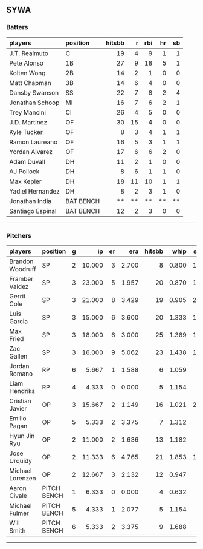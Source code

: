 ## SYWA

### Batters

 |players          |position  | hitsbb|  r| rbi| hr| sb| 
|:----------------|:---------|------:|--:|---:|--:|--:| 
|J.T. Realmuto    |C         |     19|  4|   9|  1|  1| 
|Pete Alonso      |1B        |     27|  9|  18|  5|  1| 
|Kolten Wong      |2B        |     14|  2|   1|  0|  0| 
|Matt Chapman     |3B        |     14|  6|   4|  0|  0| 
|Dansby Swanson   |SS        |     22|  7|   8|  2|  4| 
|Jonathan Schoop  |MI        |     16|  7|   6|  2|  1| 
|Trey Mancini     |CI        |     26|  4|   5|  0|  0| 
|J.D. Martinez    |OF        |     30| 15|   4|  0|  0| 
|Kyle Tucker      |OF        |      8|  3|   4|  1|  1| 
|Ramon Laureano   |OF        |     16|  5|   3|  1|  1| 
|Yordan Alvarez   |OF        |     17|  6|   6|  2|  0| 
|Adam Duvall      |DH        |     11|  2|   1|  0|  0| 
|AJ Pollock       |DH        |      8|  6|   1|  1|  0| 
|Max Kepler       |DH        |     18| 11|  10|  1|  1| 
|Yadiel Hernandez |DH        |      8|  2|   3|  1|  0| 
|Jonathan India   |BAT BENCH |     **| **|  **| **| **| 
|Santiago Espinal |BAT BENCH |     12|  2|   3|  0|  0| 

* * *

### Pitchers

 
|players          |position    |  g|     ip| er|   era| hitsbb|  whip| so|  w| sv| 
|:----------------|:-----------|--:|------:|--:|-----:|------:|-----:|--:|--:|--:| 
|Brandon Woodruff |SP          |  2| 10.000|  3| 2.700|      8| 0.800| 10|  1|  0| 
|Framber Valdez   |SP          |  3| 23.000|  5| 1.957|     20| 0.870| 18|  3|  0| 
|Gerrit Cole      |SP          |  3| 21.000|  8| 3.429|     19| 0.905| 26|  1|  0| 
|Luis Garcia      |SP          |  3| 15.000|  6| 3.600|     20| 1.333| 14|  0|  0| 
|Max Fried        |SP          |  3| 18.000|  6| 3.000|     25| 1.389| 16|  1|  0| 
|Zac Gallen       |SP          |  3| 16.000|  9| 5.062|     23| 1.438| 14|  2|  0| 
|Jordan Romano    |RP          |  6|  5.667|  1| 1.588|      6| 1.059|  8|  0|  4| 
|Liam Hendriks    |RP          |  4|  4.333|  0| 0.000|      5| 1.154|  6|  0|  3| 
|Cristian Javier  |OP          |  3| 15.667|  2| 1.149|     16| 1.021| 22|  1|  0| 
|Emilio Pagan     |OP          |  5|  5.333|  2| 3.375|      7| 1.312|  7|  1|  2| 
|Hyun Jin Ryu     |OP          |  2| 11.000|  2| 1.636|     13| 1.182|  4|  2|  0| 
|Jose Urquidy     |OP          |  2| 11.333|  6| 4.765|     21| 1.853| 14|  1|  0| 
|Michael Lorenzen |OP          |  2| 12.667|  3| 2.132|     12| 0.947|  7|  1|  0| 
|Aaron Civale     |PITCH BENCH |  1|  6.333|  0| 0.000|      4| 0.632|  3|  1|  0| 
|Michael Fulmer   |PITCH BENCH |  5|  4.333|  1| 2.077|      5| 1.154|  7|  0|  0| 
|Will Smith       |PITCH BENCH |  6|  5.333|  2| 3.375|      9| 1.688|  7|  0|  1| 


* * *


